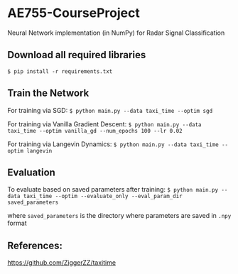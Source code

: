 # AE755-CourseProject
Neural Network implementation (in NumPy) for Radar Signal Classification

## Download all required libraries

`$ pip install -r requirements.txt`

## Train the Network

For training via SGD: 
`$ python main.py --data taxi_time --optim sgd`

For training via Vanilla Gradient Descent: 
`$ python main.py --data taxi_time --optim vanilla_gd --num_epochs 100 --lr 0.02`

For training via Langevin Dynamics: 
`$ python main.py --data taxi_time --optim langevin`

## Evaluation

To evaluate based on saved parameters after training: 
`$ python main.py --data taxi_time --optim --evaluate_only --eval_param_dir saved_parameters`

where `saved_parameters` is the directory where parameters are saved in `.npy` format

## References:

https://github.com/ZiggerZZ/taxitime

